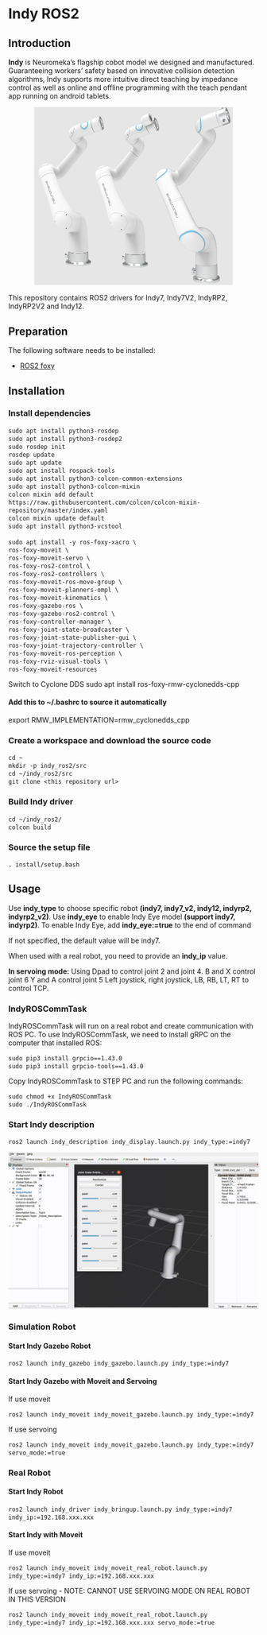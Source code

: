 # Indy ROS2

## Introduction

**Indy** is Neuromeka’s flagship cobot model we designed and manufactured. Guaranteeing workers’ safety based on innovative collision detection algorithms, Indy supports more intuitive direct teaching by impedance control as well as online and offline programming with the teach pendant app running on android tablets.

<center><img src=".img/intro_img.png" width="400" heigh="400"/></center> 


This repository contains ROS2 drivers for Indy7, Indy7V2, IndyRP2, IndyRP2V2 and Indy12.


## Preparation

The following software needs to be installed:
- [ROS2 foxy](https://docs.ros.org/en/foxy/Installation.html)


## Installation

### Install dependencies

```
sudo apt install python3-rosdep
sudo apt install python3-rosdep2
sudo rosdep init
rosdep update
sudo apt update
sudo apt install rospack-tools
sudo apt install python3-colcon-common-extensions
sudo apt install python3-colcon-mixin
colcon mixin add default https://raw.githubusercontent.com/colcon/colcon-mixin-repository/master/index.yaml
colcon mixin update default
sudo apt install python3-vcstool

sudo apt install -y ros-foxy-xacro \
ros-foxy-moveit \
ros-foxy-moveit-servo \
ros-foxy-ros2-control \
ros-foxy-ros2-controllers \
ros-foxy-moveit-ros-move-group \
ros-foxy-moveit-planners-ompl \
ros-foxy-moveit-kinematics \
ros-foxy-gazebo-ros \
ros-foxy-gazebo-ros2-control \
ros-foxy-controller-manager \
ros-foxy-joint-state-broadcaster \
ros-foxy-joint-state-publisher-gui \
ros-foxy-joint-trajectory-controller \
ros-foxy-moveit-ros-perception \
ros-foxy-rviz-visual-tools \
ros-foxy-moveit-resources
```


Switch to Cyclone DDS
sudo apt install ros-foxy-rmw-cyclonedds-cpp


#### Add this to ~/.bashrc to source it automatically

export RMW_IMPLEMENTATION=rmw_cyclonedds_cpp


### Create a workspace and download the source code

```
cd ~
mkdir -p indy_ros2/src
cd ~/indy_ros2/src
git clone <this repository url>
```

### Build Indy driver

```
cd ~/indy_ros2/
colcon build
```

### Source the setup file
```
. install/setup.bash
```

## Usage

Use **indy_type** to choose specific robot **(indy7, indy7_v2, indy12, indyrp2, indyrp2_v2)**.
Use **indy_eye** to enable Indy Eye model **(support indy7, indyrp2)**. 
To enable Indy Eye, add **indy_eye:=true** to the end of command

If not specified, the default value will be indy7.

When used with a real robot, you need to provide an **indy_ip** value.

**In servoing mode:**
Using Dpad to control joint 2 and joint 4.
B and X control joint 6
Y and A control joint 5
Left joystick, right joystick, LB, RB, LT, RT to control TCP.

### IndyROSCommTask

IndyROSCommTask will run on a real robot and create communication with ROS PC.
To use IndyROSCommTask, we need to install gRPC on the computer that installed ROS:

```
sudo pip3 install grpcio==1.43.0
sudo pip3 install grpcio-tools==1.43.0
```

Copy IndyROSCommTask to STEP PC and run the following commands:

```
sudo chmod +x IndyROSCommTask
sudo ./IndyROSCommTask
```

### Start Indy description

```
ros2 launch indy_description indy_display.launch.py indy_type:=indy7
```

![](.img/description_indy7.gif)


### Simulation Robot

#### Start Indy Gazebo Robot

```
ros2 launch indy_gazebo indy_gazebo.launch.py indy_type:=indy7
```

#### Start Indy Gazebo with Moveit and Servoing

If use moveit 

```
ros2 launch indy_moveit indy_moveit_gazebo.launch.py indy_type:=indy7
```

If use servoing 

```
ros2 launch indy_moveit indy_moveit_gazebo.launch.py indy_type:=indy7 servo_mode:=true
```


### Real Robot

#### Start Indy Robot

```
ros2 launch indy_driver indy_bringup.launch.py indy_type:=indy7 indy_ip:=192.168.xxx.xxx
```

#### Start Indy with Moveit

If use moveit 

```
ros2 launch indy_moveit indy_moveit_real_robot.launch.py indy_type:=indy7 indy_ip:=192.168.xxx.xxx
```

If use servoing - NOTE: CANNOT USE SERVOING MODE ON REAL ROBOT IN THIS VERSION
```
ros2 launch indy_moveit indy_moveit_real_robot.launch.py indy_type:=indy7 indy_ip:=192.168.xxx.xxx servo_mode:=true
```
